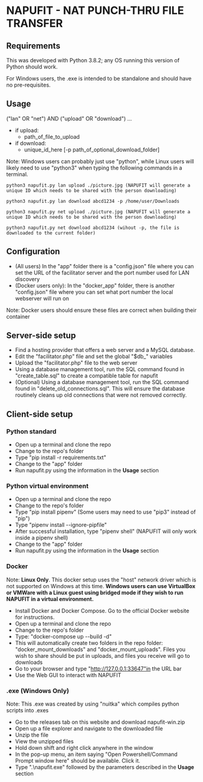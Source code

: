 # NAPUFIT - **NA**T **PU**NCH-THRU **FI**LE **T**RANSFER

## Requirements
This was developed with Python 3.8.2; any OS running this version of Python should work.

For Windows users, the .exe is intended to be standalone and should have no pre-requisites.

## Usage

("lan" OR "net") AND ("upload" OR "download") ...

* if upload:
    * path_of_file_to_upload
* if download:
    * unique_id_here [-p path_of_optional_download_folder]

Note: Windows users can probably just use "python", while Linux users will likely need to use "python3" when typing the following commands in a terminal.

```
python3 napufit.py lan upload ./picture.jpg (NAPUFIT will generate a unique ID which needs to be shared with the person downloading)

python3 napufit.py lan download abcd1234 -p /home/user/Downloads

python3 napufit.py net upload ./picture.jpg (NAPUFIT will generate a unique ID which needs to be shared with the person downloading)

python3 napufit.py net download abcd1234 (wihout -p, the file is downloaded to the current folder)
```

## Configuration
* (All users) In the "app" folder there is a "config.json" file where you can set the URL of the facilitator server and the port number used for LAN discovery
* (Docker users only): In the "docker_app" folder, there is another "config.json" file where you can set what port number the local webserver will run on

Note: Docker users should ensure these files are correct when building their container

## Server-side setup
* Find a hosting provider that offers a web server and a MySQL database.
* Edit the "facilitator.php" file and set the global "$db_" variables
* Upload the "facilitator.php" file to the web server
* Using a database management tool, run the SQL command found in "create_table.sql" to create a compatible table for napufit
* (Optional) Using a database management tool, run the SQL command found in "delete_old_connections.sql". This will ensure the database routinely cleans up old connections that were not removed correctly.

## Client-side setup

### Python standard
* Open up a terminal and clone the repo
* Change to the repo's folder
* Type "pip install -r requirements.txt"
* Change to the "app" folder
* Run napufit.py using the information in the **Usage** section

### Python virtual environment
* Open up a terminal and clone the repo
* Change to the repo's folder
* Type "pip install pipenv" (Some users may need to use "pip3" instead of "pip")
* Type "pipenv install --ignore-pipfile"
* After successful installation, type "pipenv shell" (NAPUFIT will only work inside a pipenv shell)
* Change to the "app" folder
* Run napufit.py using the information in the **Usage** section

### Docker
Note: **Linux Only**. This docker setup uses the "host" network driver which is not supported on Windows at this time. **Windows users can use VirtualBox or VMWare with a Linux guest using bridged mode if they wish to run NAPUFIT in a virtual environment.**

* Install Docker and Docker Compose. Go to the official Docker website for instructions.
* Open up a terminal and clone the repo
* Change to the repo's folder
* Type: "docker-compose up --build -d"
* This will automatically create two folders in the repo folder: "docker_mount_downloads" and "docker_mount_uploads". Files you wish to share should be put in uploads, and files you receive will go to downloads
* Go to your browser and type "http://127.0.0.1:33647"in the URL bar
* Use the Web GUI to interact with NAPUFIT

### .exe (Windows Only)
Note: This .exe was created by using "nuitka" which compiles python scripts into .exes

* Go to the releases tab on this website and download napufit-win.zip
* Open up a file explorer and navigate to the downloaded file
* Unzip the file
* View the unzipped files 
* Hold down shift and right click anywhere in the window
* In the pop-up menu, an item saying "Open Powershell/Command Prompt window here" should be available. Click it.
* Type ".\napufit.exe" followed by the parameters described in the **Usage** section
